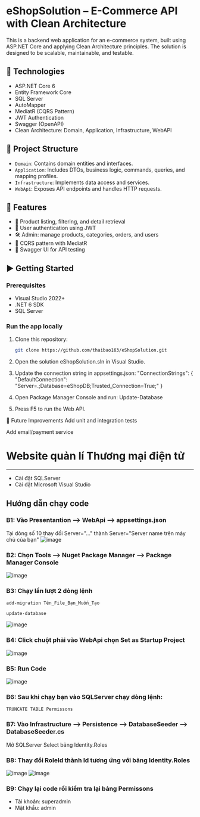 # eShopSolution – E-Commerce API with Clean Architecture

This is a backend web application for an e-commerce system, built using ASP.NET Core and applying Clean Architecture principles. The solution is designed to be scalable, maintainable, and testable.

## 🔧 Technologies

- ASP.NET Core 6
- Entity Framework Core
- SQL Server
- AutoMapper
- MediatR (CQRS Pattern)
- JWT Authentication
- Swagger (OpenAPI)
- Clean Architecture: Domain, Application, Infrastructure, WebAPI

## 📂 Project Structure

- `Domain`: Contains domain entities and interfaces.
- `Application`: Includes DTOs, business logic, commands, queries, and mapping profiles.
- `Infrastructure`: Implements data access and services.
- `WebApi`: Exposes API endpoints and handles HTTP requests.

## 🚀 Features

- 🛒 Product listing, filtering, and detail retrieval
- 👤 User authentication using JWT
- 🛠 Admin: manage products, categories, orders, and users
- 🔄 CQRS pattern with MediatR
- 🧭 Swagger UI for API testing

## ▶️ Getting Started

### Prerequisites

- Visual Studio 2022+
- .NET 6 SDK
- SQL Server

### Run the app locally

1. Clone this repository:
   ```bash
   git clone https://github.com/thaibao163/eShopSolution.git

2. Open the solution eShopSolution.sln in Visual Studio.

3. Update the connection string in appsettings.json:
    "ConnectionStrings": {
      "DefaultConnection": "Server=.;Database=eShopDB;Trusted_Connection=True;"
    }

4. Open Package Manager Console and run:
    Update-Database

5. Press F5 to run the Web API.

📌 Future Improvements
Add unit and integration tests

Add email/payment service


# Website quản lí Thương mại điện tử
***
- Cài đặt SQLServer
- Cài đặt Microsoft Visual Studio
  
## Hướng dẫn chạy code

### B1: Vào Presentantion --> WebApi --> appsettings.json
Tại dòng số 10 thay đổi Server="..." thành Server="Server name trên máy chủ của bạn"
  ![image](https://github.com/thaibao163/eShopSolution/assets/79973618/4816d3f7-ebf9-4d93-bbc1-aa18d34397e0)
  
### B2: Chọn Tools --> Nuget Package Manager --> Package Manager Console
![image](https://github.com/thaibao163/eShopSolution/assets/79973618/1154011d-1cde-45da-8cdb-f2bf7c9749a7)

### B3: Chạy lần lượt 2 dòng lệnh
    add-migration Tên_File_Bạn_Muốn_Tạo
    
    update-database
![image](https://github.com/thaibao163/eShopSolution/assets/79973618/e90cc5a9-f322-4459-ad3c-4ccc837cb310)

### B4: Click chuột phải vào WebApi chọn Set as Startup Project
![image](https://github.com/thaibao163/eShopSolution/assets/79973618/dc848d20-30e8-44d3-8b63-c662d5122dee)

### B5: Run Code
![image](https://github.com/thaibao163/eShopSolution/assets/79973618/5b17a259-bc90-402b-a9eb-ec30a8049191)

### B6: Sau khi chạy bạn vào SQLServer chạy dòng lệnh:
    TRUNCATE TABLE Permissons

### B7: Vào Infrastructure --> Persistence --> DatabaseSeeder --> DatabaseSeeder.cs
Mở SQLServer Select bảng Identity.Roles
    
### B8: Thay đổi RoleId thành Id tương ứng với bảng Identity.Roles
![image](https://github.com/thaibao163/eShopSolution/assets/79973618/dce46e24-db3f-4ae2-be78-eb0c621bac00)
![image](https://github.com/thaibao163/eShopSolution/assets/79973618/3082dca8-bf7f-45e5-8c76-2a3dcaedfd58)

### B9: Chạy lại code rồi kiểm tra lại bảng Permissons

- Tài khoản: superadmin
- Mật khẩu: admin






   
